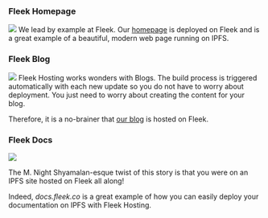 ### Fleek Homepage

![](https://fleekblog-team-bucket.storage.fleek.co/docs/examples/fleek-homepage.png)
We lead by example at Fleek. Our [homepage](https://fleek.co) is deployed on Fleek and is a great example of a beautiful, modern web page running on IPFS.

### Fleek Blog

![](https://fleekblog-team-bucket.storage.fleek.co/docs/examples/fleek-blog.png)
Fleek Hosting works wonders with Blogs. The build process is triggered automatically with each new update so you do not have to worry about deployment. You just need to worry about creating the content for your blog.

Therefore, it is a no-brainer that [our blog](https://docs.fleek.co) is hosted on Fleek.

### Fleek Docs

![](https://fleekblog-team-bucket.storage.fleek.co/docs/examples/shyamalan.jpg)

The M. Night Shyamalan-esque twist of this story is that you were on an IPFS site hosted on Fleek all along!

Indeed, _docs.fleek.co_ is a great example of how you can easily deploy your documentation on IPFS with Fleek Hosting.